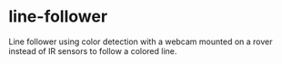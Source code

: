 # line-follower
Line follower using color detection with a webcam mounted on a rover instead of IR sensors to follow a colored line.
